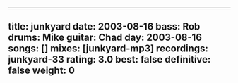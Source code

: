 
---
title: junkyard
date: 2003-08-16
bass:	Rob
drums:	Mike
guitar:	Chad
day: 2003-08-16
songs: []
mixes: [junkyard-mp3]
recordings: junkyard-33
rating: 3.0
best: false
definitive: false
weight: 0
---
